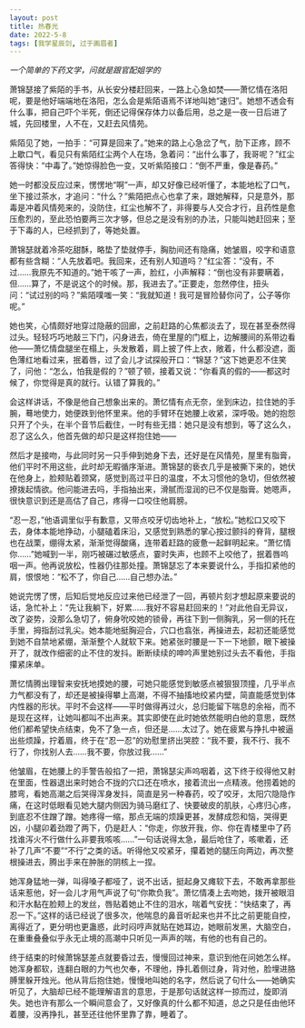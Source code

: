 ```yaml
---
layout: post
title: 热春光
date: 2022-5-8
tags: [我学星辰剑, 过于画眉者]
---
```


*一个简单的下药文学，问就是跟官配姐学的*

萧锦瑟接了紫陌的手书，从长安分楼赶回来，一路上心急如焚——萧忆情在洛阳呢，要是他好端端地在洛阳，怎么会是紫陌语焉不详地叫她“速归”。她想不透会有什么事，把自己吓个半死，倒还记得保存体力以备后用，总之是一夜一日后进了城，先回楼里，人不在，又赶去风情苑。

紫陌见了她，一拍手：“可算是回来了。”她来的路上心急岔了气，肋下正疼，顾不上歇口气，看见只有紫陌红尘两个人在场，急着问：“出什么事了，我哥呢？”红尘答得快：“中毒了。”她惊得脸色一变，又听紫陌接口：“倒不严重，像是春药。”

她一时都没反应过来，愣愣地“啊”一声，却又好像已经听懂了，本能地松了口气，坐下接过茶水，才追问：“什么？”紫陌把点心也拿了来，跟她解释，只是意外，那毒是冲着风情苑来的，没防住，红尘也解不了，非得要与人交合才行，且药性是愈压愈烈的，至此恐怕要两三次才够，但总之是没有别的办法，只能叫她赶回来；至于下毒的人，已经抓到了，等她处置。

萧锦瑟就着冷茶吃甜酥，略垫了垫就停手，胸肋间还有隐痛，她皱眉，咬字和语意都有些含糊：“人先放着吧。我回来，还有别人知道吗？”红尘答：“没有，不过……我原先不知道的。”她干咳了一声，脸红，小声解释：“倒也没有非要瞒着，但……算了，不是说这个的时候。那，我进去了。”正要走，忽然停住，扭头问：“试过别的吗？”紫陌噗嗤一笑：“我就知道！我可是冒险替你问了，公子等你呢。”

她也笑，心情颇好地穿过隐蔽的回廊，之前赶路的心焦都淡去了，现在甚至泰然得过头。轻轻巧巧地敲三下门，闪身进去，倚在里屋的门框上，边解腰间的系带边看他——萧忆情盘腿坐在榻上，头发散着，肩上披了件上衣，敞着，什么都没遮，面色薄红地看过来，抿着唇，过了会儿才试探般开口：“锦瑟？”这下她更忍不住笑了，问他：“怎么，怕我是假的？”顿了顿，接着又说：“你看真的假的——都这时候了，你觉得是真的就行。认错了算我的。”

会这样讲话，不像是他自己想象出来的。萧忆情有点无奈，坐到床边，拉住她的手腕，蓦地使力，她便跌到他怀里来。他的手臂环在她腰上收紧，深呼吸。她的抱怨只开了个头，在半个音节后截住，一时有些无措：她只是没有想到，等了这么久，忍了这么久，他首先做的却只是这样抱住她——

然后才是接吻，与此同时另一只手伸到她身下去，还好是在风情苑，屋里有脂膏，他们平时不用这些，此时却无暇循序渐进。萧锦瑟的亵衣几乎是被撕下来的，她伏在他身上，脸颊贴着颈窝，感觉到高过平日的温度，不太习惯他的急切，但依然被撩拨起情欲。他问能进去吗，手指抽出来，滑腻而湿润的已不仅是脂膏。她嗯声，很快意识到还是高估了自己，疼得一口咬住他肩膀。

“忍一忍，”他语调里似乎有歉意，又带点咬牙切齿地补上，“放松。”她松口又咬下去，身体本能地挣动，小腿磕着床沿，又感觉到熟悉的掌心按过颤抖的脊背，腿根也在战栗，绷得太紧，渐渐觉得酸痛，连带着赶路的疲惫一起鲜明起来。“萧忆情你……”她喊到一半，刚巧被碾过敏感点，霎时失声，也顾不上咬他了，抿着唇呜咽一声。他再说放松，性器仍往那处撞。萧锦瑟忘了本来要说什么，手指扣紧他的肩，恨恨地：“松不了，你自己……自己想办法。”

她说完愣了愣，后知后觉地反应过来他已经泄了一回，再顿片刻才想起原来要说的话，急忙补上：“先让我躺下，好累……我好不容易赶回来的！”对此他自无异议，改了姿势，没那么急切了，俯身吮咬她的锁骨，再往下到一侧胸乳，另一侧的托在手里，拇指刮过乳尖。她本能地挺胸迎合，穴口也翕张，再操进去，起初还能感觉到她不自禁地紧绷，渐渐整个人就软下来。她紧张时腰是一下一下地颤，眼下被操开了，就改作细密的止不住的发抖。断断续续的呻吟声里她别过头去不看他，手指攥紧床单。

萧忆情腾出理智来安抚地摸她的腰，可她只能感觉到敏感点被狠狠顶撞，几乎半点力气都没有了，却还是被操得攀上高潮，不得不抽搐地绞紧内壁，简直能感觉到体内性器的形状。平时不会这样——平时做得再过火，总归能留下喘息的余裕，而不是现在这样，让她叫都叫不出声来。其实即使在此时她依然能明白他的意思，既然他们都希望快点结束，免不了急一点，但还是……太过了。她在疲累与挣扎中被逼出些烦躁，拧着眉，终于在“忍一忍”的劝慰里挤出哭腔：“我不要，我不行、我不行了，你找别人去……我不要，你放过我……”

他皱眉，在她腰上的手警告般掐了一把，萧锦瑟尖声呜咽着，这下终于绞得他又射在里面，性器退出来时她合不拢的穴口还在喷水，接着流出一点精液。他捞着她的膝弯，看她高潮之后哭得浑身发抖，简直是另一种春药，咬了咬牙，太阳穴隐隐作痛，在这时低眼看见她大腿内侧因为骑马磨红了、快要破皮的肌肤，心疼归心疼，到底忍不住蹭了蹭。她疼得一缩，那点无端的烦躁更甚，发酵成怨和恼，哭得更凶，小腿卯着劲蹬了两下，仍是赶人：“你走，你放开我，你、你在青楼里中了药找谁泻火不行做什么非要我咳咳……”一句话说得太急，最后呛住了，咳嗽着，还补了几声“不要”“不行”之类的话。听得他又咬紧牙，攥着她的腿压向两边，再次整根操进去，腾出手来在肿胀的阴核上一捏。

她浑身猛地一弹，叫得嗓子都哑了，说不出话，挺起身又瘫软下去，不敢再拿那些话来惹他，好一会儿才用气声说了句“你欺负我”。萧忆情凑上去吻她，拨开被眼泪和汗水黏在脸颊上的发丝，唇贴着她止不住的泪水，喘着气安抚：“快结束了，再忍一下。”这样的话已经说了很多次，他喘息的鼻音听起来也并不比之前更能自控，离得近了，更分明也更蛊惑，此时闷哼声就贴在她耳边，她眼前发黑，大脑空白，在重重叠叠似乎永无止境的高潮中只听见一声声的喘，有他的也有自己的。

终于结束的时候萧锦瑟差点就要昏过去，慢慢回过神来，意识到他在问她怎么样。她浑身都软，连翻白眼的力气也欠奉，不理他，挣扎着侧过身，背对他，脸埋进胳膊里躲开烛光。他从背后抱住她，慢慢地叫她的名字，然后说了句什么——她确实听见了，大脑却已经不能理解语言的意思，于是那句话就这样一掠而过，旋即消失。她也许有那么一个瞬间意会了，又好像真的什么都不知道，总之只是任由他环着腰，没再挣扎，甚至还往他怀里靠了靠，睡着了。
